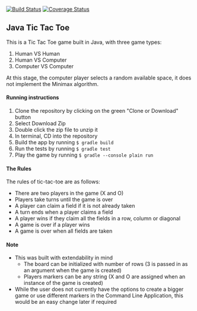 [![Build Status](https://travis-ci.org/pelensky/JavaTTT.svg?branch=master)](https://travis-ci.org/pelensky/JavaTTT)
[![Coverage Status](https://coveralls.io/repos/github/pelensky/JavaTTT/badge.svg?branch=master)](https://coveralls.io/github/pelensky/JavaTTT?branch=master)

## Java Tic Tac Toe 

This is a Tic Tac Toe game built in Java, with three game types:

1. Human VS Human
2. Human VS Computer
3. Computer VS Computer

At this stage, the computer player selects a random available space, it does not implement the Minimax algorithm.

#### Running instructions
1. Clone the repository by clicking on the green "Clone or Download" button
2. Select Download Zip
3. Double click the zip file to unzip it
4. In terminal, CD into the repository
5. Build the app by running `$ gradle build`
6. Run the tests by running `$ gradle test`
7. Play the game by running `$ gradle --console plain run`

#### The Rules

The rules of tic-tac-toe are as follows:

* There are two players in the game (X and O)
* Players take turns until the game is over
* A player can claim a field if it is not already taken
* A turn ends when a player claims a field
* A player wins if they claim all the fields in a row, column or diagonal
* A game is over if a player wins
* A game is over when all fields are taken

#### Note
* This was built with extendability in mind
    * The board can be initialized with number of rows (3 is passed in as an argument when the game is created)
    * Players markers can be any string (X and O are assigned when an instance of the game is created)   
* While the user does not currently have the options to create a bigger game or use different markers in the Command Line Application, this would be an easy change later if required